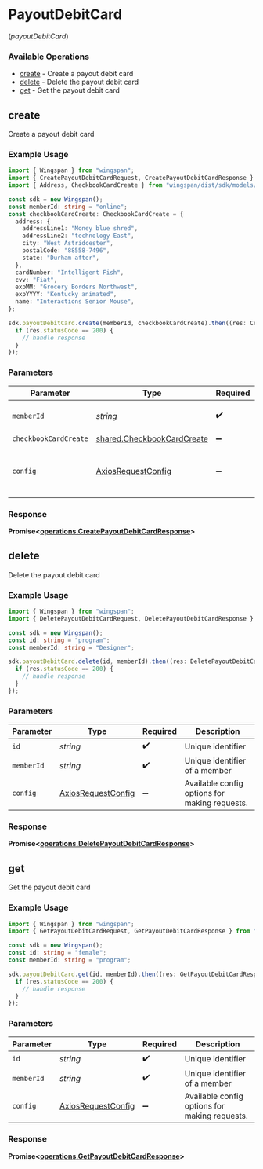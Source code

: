 # PayoutDebitCard
(*payoutDebitCard*)

### Available Operations

* [create](#create) - Create a payout debit card
* [delete](#delete) - Delete the payout debit card
* [get](#get) - Get the payout debit card

## create

Create a payout debit card

### Example Usage

```typescript
import { Wingspan } from "wingspan";
import { CreatePayoutDebitCardRequest, CreatePayoutDebitCardResponse } from "wingspan/dist/sdk/models/operations";
import { Address, CheckbookCardCreate } from "wingspan/dist/sdk/models/shared";

const sdk = new Wingspan();
const memberId: string = "online";
const checkbookCardCreate: CheckbookCardCreate = {
  address: {
    addressLine1: "Money blue shred",
    addressLine2: "technology East",
    city: "West Astridcester",
    postalCode: "88558-7496",
    state: "Durham after",
  },
  cardNumber: "Intelligent Fish",
  cvv: "Fiat",
  expMM: "Grocery Borders Northwest",
  expYYYY: "Kentucky animated",
  name: "Interactions Senior Mouse",
};

sdk.payoutDebitCard.create(memberId, checkbookCardCreate).then((res: CreatePayoutDebitCardResponse) => {
  if (res.statusCode == 200) {
    // handle response
  }
});
```

### Parameters

| Parameter                                                                | Type                                                                     | Required                                                                 | Description                                                              |
| ------------------------------------------------------------------------ | ------------------------------------------------------------------------ | ------------------------------------------------------------------------ | ------------------------------------------------------------------------ |
| `memberId`                                                               | *string*                                                                 | :heavy_check_mark:                                                       | Unique identifier of a member                                            |
| `checkbookCardCreate`                                                    | [shared.CheckbookCardCreate](../../models/shared/checkbookcardcreate.md) | :heavy_minus_sign:                                                       | N/A                                                                      |
| `config`                                                                 | [AxiosRequestConfig](https://axios-http.com/docs/req_config)             | :heavy_minus_sign:                                                       | Available config options for making requests.                            |


### Response

**Promise<[operations.CreatePayoutDebitCardResponse](../../models/operations/createpayoutdebitcardresponse.md)>**


## delete

Delete the payout debit card

### Example Usage

```typescript
import { Wingspan } from "wingspan";
import { DeletePayoutDebitCardRequest, DeletePayoutDebitCardResponse } from "wingspan/dist/sdk/models/operations";

const sdk = new Wingspan();
const id: string = "program";
const memberId: string = "Designer";

sdk.payoutDebitCard.delete(id, memberId).then((res: DeletePayoutDebitCardResponse) => {
  if (res.statusCode == 200) {
    // handle response
  }
});
```

### Parameters

| Parameter                                                    | Type                                                         | Required                                                     | Description                                                  |
| ------------------------------------------------------------ | ------------------------------------------------------------ | ------------------------------------------------------------ | ------------------------------------------------------------ |
| `id`                                                         | *string*                                                     | :heavy_check_mark:                                           | Unique identifier                                            |
| `memberId`                                                   | *string*                                                     | :heavy_check_mark:                                           | Unique identifier of a member                                |
| `config`                                                     | [AxiosRequestConfig](https://axios-http.com/docs/req_config) | :heavy_minus_sign:                                           | Available config options for making requests.                |


### Response

**Promise<[operations.DeletePayoutDebitCardResponse](../../models/operations/deletepayoutdebitcardresponse.md)>**


## get

Get the payout debit card

### Example Usage

```typescript
import { Wingspan } from "wingspan";
import { GetPayoutDebitCardRequest, GetPayoutDebitCardResponse } from "wingspan/dist/sdk/models/operations";

const sdk = new Wingspan();
const id: string = "female";
const memberId: string = "program";

sdk.payoutDebitCard.get(id, memberId).then((res: GetPayoutDebitCardResponse) => {
  if (res.statusCode == 200) {
    // handle response
  }
});
```

### Parameters

| Parameter                                                    | Type                                                         | Required                                                     | Description                                                  |
| ------------------------------------------------------------ | ------------------------------------------------------------ | ------------------------------------------------------------ | ------------------------------------------------------------ |
| `id`                                                         | *string*                                                     | :heavy_check_mark:                                           | Unique identifier                                            |
| `memberId`                                                   | *string*                                                     | :heavy_check_mark:                                           | Unique identifier of a member                                |
| `config`                                                     | [AxiosRequestConfig](https://axios-http.com/docs/req_config) | :heavy_minus_sign:                                           | Available config options for making requests.                |


### Response

**Promise<[operations.GetPayoutDebitCardResponse](../../models/operations/getpayoutdebitcardresponse.md)>**

